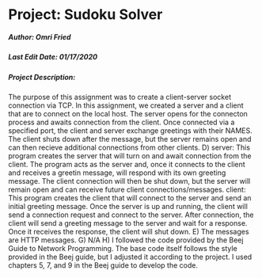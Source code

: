 # Project: Sudoku Solver
##### Author: Omri Fried
##### Last Edit Date: 01/17/2020
##### Project Description: 
The purpose of this assignment was to create a client-server 
 socket connection via TCP. In this assignment, we created a 
 server and a client that are to connect on the local host. 
 The server opens for the connecton process and awaits connection 
 from the client. Once connected via a specified port, the 
 client and server exchange greetings with their NAMES. The 
 client shuts down after the message, but the server remains 
 open and can then recieve additional connections from other 
 clients.
D) server: This program creates the server that will turn on
           and await connection from the client. The program
           acts as the server and, once it connects to the client
           and receives a greetin message, will respond with its
           own greeting message. The client connection will then
           be shut down, but the server will remain open and can
           receive future client connections/messages.
   client: This program creates the client that will connect to
           the server and send an initial greeting message. Once
           the server is up and running, the client will send a 
           connection request and connect to the server. After
           connection, the client will send a greeting message
           to the server and wait for a response. Once it receives
           the response, the client will shut down.
E) The messages are HTTP messages.
G) N/A
H) I followed the code provided by the Beej Guide to Network 
   Programming. The base code itself follows the style provided
   in the Beej guide, but I adjusted it according to the project.
   I used chapters 5, 7, and 9 in the Beej guide to develop the code.
          
